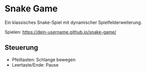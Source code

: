 # Snake Game

Ein klassisches Snake-Spiel mit dynamischer Spielfelderweiterung.

Spielen: https://dein-username.github.io/snake-game/

## Steuerung
- Pfeiltasten: Schlange bewegen
- Leertaste/Ende: Pause
